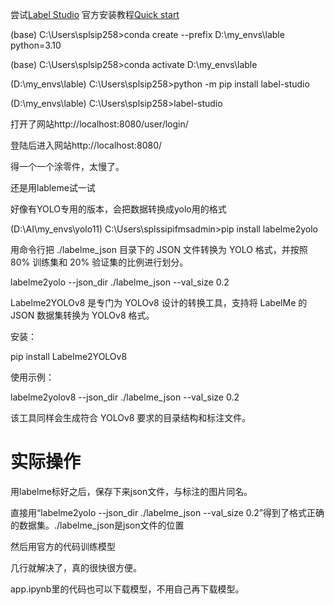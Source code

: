 尝试[Label Studio](https://labelstud.io/)
官方安装教程[Quick start](https://labelstud.io/guide/quick_start)

(base) C:\Users\splsip258>conda create --prefix D:\my_envs\lable python=3.10

(base) C:\Users\splsip258>conda activate D:\my_envs\lable

(D:\my_envs\lable) C:\Users\splsip258>python -m pip install label-studio

(D:\my_envs\lable) C:\Users\splsip258>label-studio

打开了网站http://localhost:8080/user/login/

登陆后进入网站http://localhost:8080/

得一个一个涂零件，太慢了。

还是用lableme试一试

好像有YOLO专用的版本，会把数据转换成yolo用的格式

(D:\AI\my_envs\yolo11) C:\Users\splssipifmsadmin>pip install labelme2yolo

用命令行把 ./labelme_json 目录下的 JSON 文件转换为 YOLO 格式，并按照 80% 训练集和 20% 验证集的比例进行划分。

labelme2yolo --json_dir ./labelme_json --val_size 0.2

Labelme2YOLOv8 是专门为 YOLOv8 设计的转换工具，支持将 LabelMe 的 JSON 数据集转换为 YOLOv8 格式。

安装：

pip install Labelme2YOLOv8

使用示例：

labelme2yolov8 --json_dir ./labelme_json --val_size 0.2

该工具同样会生成符合 YOLOv8 要求的目录结构和标注文件。

# 实际操作

用labelme标好之后，保存下来json文件，与标注的图片同名。

直接用“labelme2yolo --json_dir ./labelme_json --val_size 0.2”得到了格式正确的数据集。./labelme_json是json文件的位置

然后用官方的代码训练模型

几行就解决了，真的很快很方便。

app.ipynb里的代码也可以下载模型，不用自己再下载模型。
